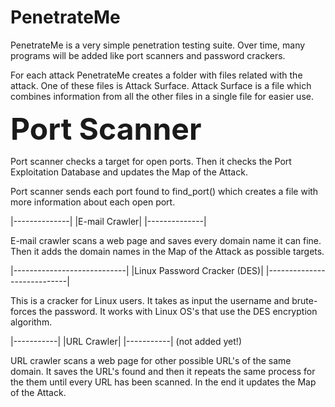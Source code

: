 PenetrateMe
===========

PenetrateMe is a very simple penetration testing suite. Over time, many programs will be added like port scanners and password crackers.

For each attack PenetrateMe creates a folder with files related with the attack. One of these files is Attack Surface. Attack Surface
is a file which combines information from all the other files in a single file for easier use.


<font size="15"><b>Port Scanner</b></font>

Port scanner checks a target for open ports. Then it checks the Port Exploitation Database and updates the Map of the Attack.

Port scanner sends each port found to find_port() which creates a file with more information about each open port.

|--------------|
|E-mail Crawler|
|--------------| 

E-mail crawler scans a web page and saves every domain name it can fine. Then it adds the domain names in the Map of the Attack as possible
targets.

|----------------------------|
|Linux Password Cracker (DES)|
|----------------------------|

This is a cracker for Linux users. It takes as input the username and brute-forces the password. It works with Linux OS's
that use the DES encryption algorithm.

|-----------|
|URL Crawler|
|-----------| (not added yet!)

URL crawler scans a web page for other possible URL's of the same domain. It saves the URL's found and then it repeats the same process for
the them until every URL has been scanned. In the end it updates the Map of the Attack.
